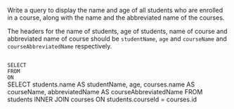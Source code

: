 Write a query to display the name and age of all students who are enrolled in a course, along with the name and the abbreviated name of the courses.

The headers for the name of students, age of students, name of course and abbreviated name of course should be `studentName`, `age` and `courseName` and `courseAbbreviatedName` respectively.



<codeblock language="sql" dbName="students2-v1.db" type="exercise" testMode="fixedInput">
<code>
SELECT 
FROM
ON
</code>

<solution>
SELECT students.name AS studentName, 
       age,
       courses.name AS courseName,
       abbreviatedName AS courseAbbreviatedName
FROM   students INNER JOIN courses
ON     students.courseId = courses.id
</solution>
</codeblock>